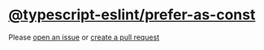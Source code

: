 [@typescript-eslint/prefer-as-const](https://typescript-eslint.io/rules/prefer-as-const)
========================================================================================
Please [open an issue](https://github.com/professional-js/eslint-config/issues/new)
or [create a pull request](https://github.com/professional-js/eslint-config/edit/main/src/rules-configurations/@typescript-eslint/prefer-as-const.md)
